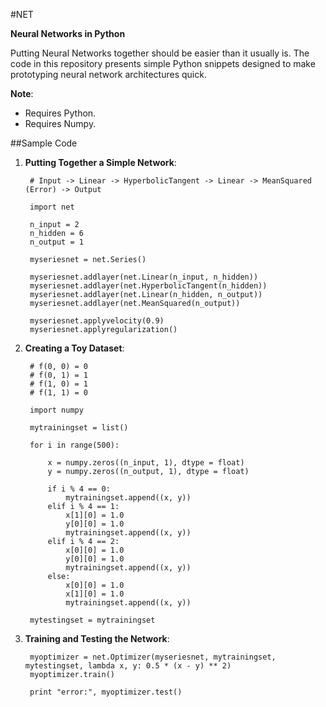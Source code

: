#NET

**Neural Networks in Python**

Putting Neural Networks together should be easier than it usually is. The code
in this repository presents simple Python snippets designed to make prototyping
neural network architectures quick.

**Note**:

* Requires Python.
* Requires Numpy.

##Sample Code

1. **Putting Together a Simple Network**:

		# Input -> Linear -> HyperbolicTangent -> Linear -> MeanSquared (Error) -> Output

		import net

		n_input = 2
		n_hidden = 6
		n_output = 1

		myseriesnet = net.Series()

		myseriesnet.addlayer(net.Linear(n_input, n_hidden))
		myseriesnet.addlayer(net.HyperbolicTangent(n_hidden))
		myseriesnet.addlayer(net.Linear(n_hidden, n_output))
		myseriesnet.addlayer(net.MeanSquared(n_output))

		myseriesnet.applyvelocity(0.9)
		myseriesnet.applyregularization()

2. **Creating a Toy Dataset**:

		# f(0, 0) = 0
		# f(0, 1) = 1
		# f(1, 0) = 1
		# f(1, 1) = 0

		import numpy

		mytrainingset = list()

		for i in range(500):

			x = numpy.zeros((n_input, 1), dtype = float)
			y = numpy.zeros((n_output, 1), dtype = float)

			if i % 4 == 0:
				mytrainingset.append((x, y))
			elif i % 4 == 1:
				x[1][0] = 1.0
				y[0][0] = 1.0
				mytrainingset.append((x, y))
			elif i % 4 == 2:
				x[0][0] = 1.0
				y[0][0] = 1.0
				mytrainingset.append((x, y))
			else:
				x[0][0] = 1.0
				x[1][0] = 1.0
				mytrainingset.append((x, y))

		mytestingset = mytrainingset

3. **Training and Testing the Network**:

		myoptimizer = net.Optimizer(myseriesnet, mytrainingset, mytestingset, lambda x, y: 0.5 * (x - y) ** 2)
		myoptimizer.train()

		print "error:", myoptimizer.test()
